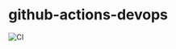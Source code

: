 # github-actions-devops
![CI](https://github.com/crisroddev/github-actions-devops/workflows/CI/badge.svg)